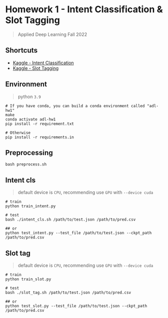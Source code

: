 # Homework 1 - Intent Classification & Slot Tagging
> Applied Deep Learning Fall 2022
## Shortcuts
- [Kaggle - Intent Classification](https://www.kaggle.com/competitions/intent-classification-ntu-adl-hw1-fall-2022)
- [Kaggle - Slot Tagging](https://www.kaggle.com/competitions/slot-tagging-ntu-adl-hw1-fall-2022)
## Environment
> python `3.9`

    # If you have conda, you can build a conda environment called "adl-hw1"
    make
    conda activate adl-hw1
    pip install -r requirement.txt

    # Otherwise
    pip install -r requirements.in

## Preprocessing
    bash preprocess.sh

## Intent cls
> default device is `CPU`, recommending use `GPU` with `--device cuda`

    # train
    python train_intent.py

    # test
    bash ./intent_cls.sh /path/to/test.json /path/to/pred.csv

    ## or
    python test_intent.py --test_file /path/to/test.json --ckpt_path /path/to/pred.csv
## Slot tag
> default device is `CPU`, recommending use `GPU` with `--device cuda`

    # train
    python train_slot.py

    # test
    bash ./slot_tag.sh /path/to/test.json /path/to/pred.csv

    ## or
    python test_slot.py --test_file /path/to/test.json --ckpt_path /path/to/pred.csv